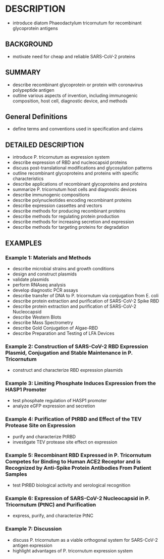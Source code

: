 # DESCRIPTION

- introduce diatom Phaeodactylum tricornutum for recombinant glycoprotein antigens

## BACKGROUND

- motivate need for cheap and reliable SARS-CoV-2 proteins

## SUMMARY

- describe recombinant glycoprotein or protein with coronavirus polypeptide antigen
- outline various aspects of invention, including immunogenic composition, host cell, diagnostic device, and methods

## General Definitions

- define terms and conventions used in specification and claims

## DETAILED DESCRIPTION

- introduce P. tricornutum as expression system
- describe expression of RBD and nucleocapsid proteins
- discuss post-translational modifications and glycosylation patterns
- outline recombinant glycoproteins and proteins with specific characteristics
- describe applications of recombinant glycoproteins and proteins
- summarize P. tricornutum host cells and diagnostic devices
- describe immunogenic compositions
- describe polynucleotides encoding recombinant proteins
- describe expression cassettes and vectors
- describe methods for producing recombinant proteins
- describe methods for regulating protein production
- describe methods for increasing secretion and expression
- describe methods for targeting proteins for degradation

## EXAMPLES

### Example 1: Materials and Methods

- describe microbial strains and growth conditions
- design and construct plasmids
- validate plasmids
- perform RNAseq analysis
- develop diagnostic PCR assays
- describe transfer of DNA to P. tricornutum via conjugation from E. coli
- describe protein extraction and purification of SARS-CoV-2 Spike RBD
- describe protein extraction and purification of SARS-CoV-2 Nucleocapsid
- describe Western Blots
- describe Mass Spectrometry
- describe Gold Conjugation of Algae-RBD
- describe Preparation and Testing of LFA Devices

### Example 2: Construction of SARS-CoV-2 RBD Expression Plasmid, Conjugation and Stable Maintenance in P. Tricornutum

- construct and characterize RBD expression plasmids

### Example 3: Limiting Phosphate Induces Expression from the HASP1 Promoter

- test phosphate regulation of HASP1 promoter
- analyze eGFP expression and secretion

### Example 4: Purification of PtRBD and Effect of the TEV Protease Site on Expression

- purify and characterize PtRBD
- investigate TEV protease site effect on expression

### Example 5: Recombinant RBD Expressed in P. Tricornutum Competes for Binding to Human ACE2 Receptor and is Recognized by Anti-Spike Protein Antibodies From Patient Samples

- test PtRBD biological activity and serological recognition

### Example 6: Expression of SARS-CoV-2 Nucleocapsid in P. Tricornutum (PtNC) and Purification

- express, purify, and characterize PtNC

### Example 7: Discussion

- discuss P. tricornutum as a viable orthogonal system for SARS-CoV-2 antigen expression
- highlight advantages of P. tricornutum expression system

